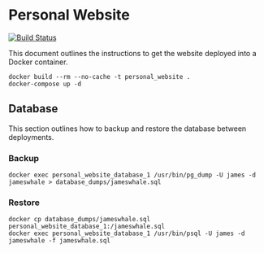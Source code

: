 # Personal Website

[![Build Status](https://travis-ci.com/WhaleJ84/website_redux.svg?token=bQrzTEEcDB4TnMh7bfsH&branch=main)](https://travis-ci.com/WhaleJ84/website_redux)

This document outlines the instructions to get the website deployed into a Docker container.

```
docker build --rm --no-cache -t personal_website .
docker-compose up -d
```

## Database

This section outlines how to backup and restore the database between deployments.

### Backup

```
docker exec personal_website_database_1 /usr/bin/pg_dump -U james -d jameswhale > database_dumps/jameswhale.sql
```

### Restore

```
docker cp database_dumps/jameswhale.sql personal_website_database_1:/jameswhale.sql
docker exec personal_website_database_1 /usr/bin/psql -U james -d jameswhale -f jameswhale.sql
```
